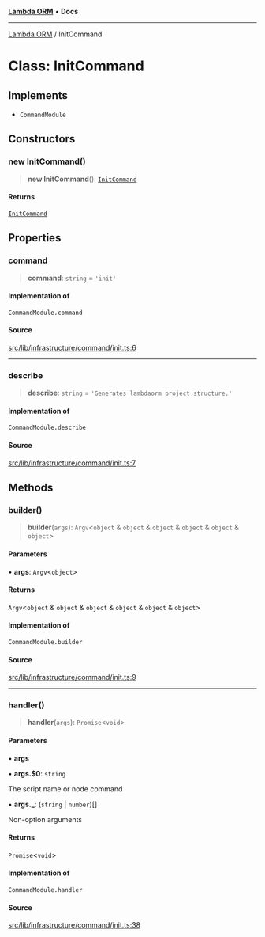 [**Lambda ORM**](../README.md) • **Docs**

***

[Lambda ORM](../README.md) / InitCommand

# Class: InitCommand

## Implements

- `CommandModule`

## Constructors

### new InitCommand()

> **new InitCommand**(): [`InitCommand`](InitCommand.md)

#### Returns

[`InitCommand`](InitCommand.md)

## Properties

### command

> **command**: `string` = `'init'`

#### Implementation of

`CommandModule.command`

#### Source

[src/lib/infrastructure/command/init.ts:6](https://github.com/lambda-orm/lambdaorm-cli/blob/78ab04c128a3d9bf0e85700413d1f74a4878565a/src/lib/infrastructure/command/init.ts#L6)

***

### describe

> **describe**: `string` = `'Generates lambdaorm project structure.'`

#### Implementation of

`CommandModule.describe`

#### Source

[src/lib/infrastructure/command/init.ts:7](https://github.com/lambda-orm/lambdaorm-cli/blob/78ab04c128a3d9bf0e85700413d1f74a4878565a/src/lib/infrastructure/command/init.ts#L7)

## Methods

### builder()

> **builder**(`args`): `Argv`\<`object` & `object` & `object` & `object` & `object` & `object`\>

#### Parameters

• **args**: `Argv`\<`object`\>

#### Returns

`Argv`\<`object` & `object` & `object` & `object` & `object` & `object`\>

#### Implementation of

`CommandModule.builder`

#### Source

[src/lib/infrastructure/command/init.ts:9](https://github.com/lambda-orm/lambdaorm-cli/blob/78ab04c128a3d9bf0e85700413d1f74a4878565a/src/lib/infrastructure/command/init.ts#L9)

***

### handler()

> **handler**(`args`): `Promise`\<`void`\>

#### Parameters

• **args**

• **args.$0**: `string`

The script name or node command

• **args.\_**: (`string` \| `number`)[]

Non-option arguments

#### Returns

`Promise`\<`void`\>

#### Implementation of

`CommandModule.handler`

#### Source

[src/lib/infrastructure/command/init.ts:38](https://github.com/lambda-orm/lambdaorm-cli/blob/78ab04c128a3d9bf0e85700413d1f74a4878565a/src/lib/infrastructure/command/init.ts#L38)
